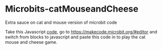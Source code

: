 # Microbits-catMouseandCheese
Extra sauce on cat and mouse version of microbit code

Take this Javascript [code](https://github.com/infinitgrowth/Microbits-catMouseandCheese/blob/master/catmouseandcheese.js), go to https://makecode.microbit.org/#editor and switch from blocks to javascript and paste this code in to play the cat mouse and cheese game.
